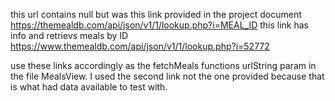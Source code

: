 this url contains null but was this link provided in the project document
https://themealdb.com/api/json/v1/1/lookup.php?i=MEAL_ID
this link has info and retrievs meals by ID
https://www.themealdb.com/api/json/v1/1/lookup.php?i=52772

use these links accordingly as the fetchMeals functions urlString param in the file MealsView. I used the second link not the one provided because that is what had data available to test with.

